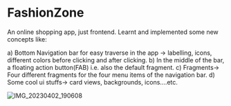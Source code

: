 # FashionZone
An online shopping app, just frontend.
Learnt and implemented some new concepts like:

a) Bottom Navigation bar for easy traverse in the app -> labelling, icons, different colors before clicking and after clicking.
b) In the middle of the bar, a floating action button(FAB) i.e. also the default fragment.
c) Fragments-> Four different fragments for the four menu items of the navigation bar.
d) Some cool ui stuffs-> card views, backgrounds, icons....etc.

![IMG_20230402_190608](https://user-images.githubusercontent.com/82453715/229356480-d095117e-cad0-4392-b791-5f28fdd7c5f7.jpg)
